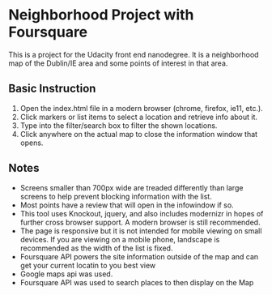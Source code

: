 # Neighborhood Project with Foursquare

This is a project for the Udacity front end nanodegree.  It is a neighborhood map of the Dublin/IE area and some points of interest in that area.

## Basic Instruction

1. Open the index.html file in a modern browser (chrome, firefox, ie11, etc.).
2. Click markers or list items to select a location and retrieve info about it.
3. Type into the filter/search box to filter the shown locations.
4. Click anywhere on the actual map to close the information window that opens.

## Notes

* Screens smaller than 700px wide are treaded differently than large screens to help prevent blocking information with the list. 
* Most points have a review that will open in the infowindow if so.
* This tool uses Knockout, jquery, and also includes modernizr in hopes of further cross browser support.  A modern browser is still recommended.
* The page is responsive but it is not intended for mobile viewing on small devices.  If you are viewing on a mobile phone, landscape is recommended as the width of the list is fixed.
* Foursquare API powers the site information outside of the map and can get your current locatin to you best view
* Google maps api was used.
* Foursquare API was used to search places to then display on the Map